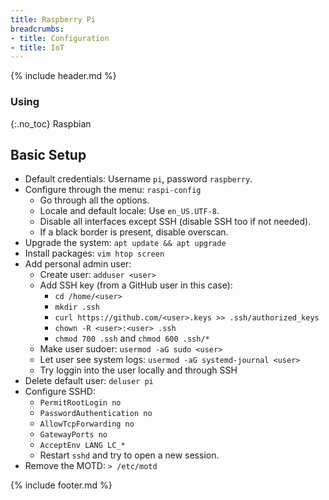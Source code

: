 ```yaml
---
title: Raspberry Pi
breadcrumbs:
- title: Configuration
- title: IoT
---
```

{% include header.md %}

### Using
{:.no_toc}
Raspbian

## Basic Setup

- Default credentials: Username `pi`, password `raspberry`.
- Configure through the menu: `raspi-config`
  - Go through all the options.
  - Locale and default locale: Use `en_US.UTF-8`.
  - Disable all interfaces except SSH (disable SSH too if not needed).
  - If a black border is present, disable overscan.
- Upgrade the system: `apt update && apt upgrade`
- Install packages: `vim htop screen`
- Add personal admin user:
  - Create user: `adduser <user>`
  - Add SSH key (from a GitHub user in this case):
    - `cd /home/<user>`
    - `mkdir .ssh`
    - `curl https://github.com/<user>.keys >> .ssh/authorized_keys`
    - `chown -R <user>:<user> .ssh`
    - `chmod 700 .ssh` and `chmod 600 .ssh/*`
  - Make user sudoer: `usermod -aG sudo <user>`
  - Let user see system logs: `usermod -aG systemd-journal <user>`
  - Try loggin into the user locally and through SSH
- Delete default user: `deluser pi`
- Configure SSHD:
  - `PermitRootLogin no`
  - `PasswordAuthentication no`
  - `AllowTcpForwarding no`
  - `GatewayPorts no`
  - `AcceptEnv LANG LC_*`
  - Restart `sshd` and try to open a new session.
- Remove the MOTD: `> /etc/motd`

{% include footer.md %}
